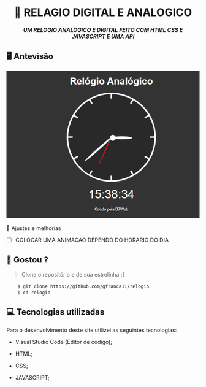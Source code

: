 <h1 align="center">
     📰
RELAGIO DIGITAL E  ANALOGICO

</h1>

<h5 align="center">
  UM RELOGIO ANALOGICO E DIGITAL FEITO COM HTML CSS E JAVASCRIPT E UMA API
  </h5>

## 🖥 Antevisão 
<img src="https://github.com/gfranca11/relogio/blob/main/Anima%C3%A7%C3%A3o.gif">
 
 📌 Ajustes e melhorias
 
 - [ ] COLOCAR UMA ANIMAÇAO DEPENDO DO HORARIO DO DIA
 

 
 
 ## 🧐 Gostou ?
 
 > Clone o repositório e de sua estrelinha ;]
   
        $ git clone https://github.com/gfranca11/relogio
        $ cd relogio
        
 
 
## 💻 Tecnologias utilizadas

Para o desenvolvimento deste site utilizei as seguintes tecnologias:

 * Visual Studio Code (Editor de código);

* HTML;
* CSS;
* JAVASCRIPT;


